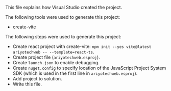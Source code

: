 This file explains how Visual Studio created the project.

The following tools were used to generate this project:
- create-vite

The following steps were used to generate this project:
- Create react project with create-vite: `npm init --yes vite@latest ariyotechweb -- --template=react-ts`.
- Create project file (`ariyotechweb.esproj`).
- Create `launch.json` to enable debugging.
- Create `nuget.config` to specify location of the JavaScript Project System SDK (which is used in the first line in `ariyotechweb.esproj`).
- Add project to solution.
- Write this file.
